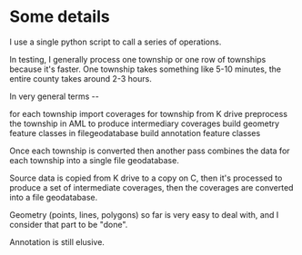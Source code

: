 
# Some details

I use a single python script to call a series of operations.

In testing, I generally process one township or one row of townships
because it's faster. One township takes something like 5-10 minutes,
the entire county takes around 2-3 hours.

In very general terms --

  for each township 
     import coverages for township from K drive
     preprocess the township in AML to produce intermediary coverages
     build geometry feature classes in filegeodatabase
     build annotation feature classes 

Once each township is converted then another pass combines the data for
each township into a single file geodatabase.

Source data is copied from K drive to a copy on C,
then it's processed to produce a set of intermediate coverages,
then the coverages are converted into a file geodatabase.

Geometry (points, lines, polygons) so far is very easy to deal with, and I
consider that part to be "done".

Annotation is still elusive.
